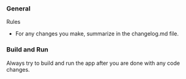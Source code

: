 ### General

Rules

- For any changes you make, summarize in the changelog.md file.

### Build and Run

Always try to build and run the app after you are done with
any code changes.
